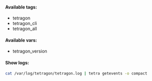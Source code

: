#### Available tags:
- tetragon
- tetragon_cli
- tetragon_all

#### Available vars:
- tetragon_version

#### Show logs:
```bash
cat /var/log/tetragon/tetragon.log | tetra getevents -o compact
```
